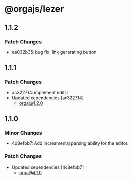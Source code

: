 # @orgajs/lezer

## 1.1.2

### Patch Changes

- ea032b35: bug fix, link generating button

## 1.1.1

### Patch Changes

- ac322714: implement editor
- Updated dependencies [ac322714]
  - orga@4.2.0

## 1.1.0

### Minor Changes

- 4d8efbb7: Add increamental parsing ability for the editor.

### Patch Changes

- Updated dependencies [4d8efbb7]
  - orga@4.1.0
